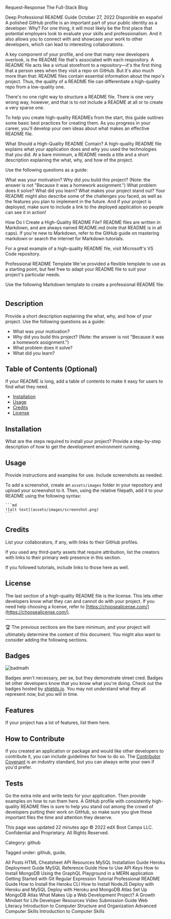 Request-Response
The Full-Stack Blog

Deep
Professional README Guide
October 27, 2022
Disponible en español
A polished GitHub profile is an important part of your public identity as a developer. Why? For one thing, it will most likely be the first place that potential employers look to evaluate your skills and professionalism. And it also allows you to connect with and showcase your work to other developers, which can lead to interesting collaborations.

A key component of your profile, and one that many new developers overlook, is the README file that's associated with each respository. A README file acts like a virtual storefront to a repository—it's the first thing that a person sees when they visit a repo on GitHub. But it's also much more than that: README files contain essential information about the repo's project. Thus, the quality of a README file can differentiate a high-quality repo from a low-quality one.

There's no one right way to structure a README file. There is one very wrong way, however, and that is to not include a README at all or to create a very sparse one.

To help you create high-quality READMEs from the start, this guide outlines some basic best practices for creating them. As you progress in your career, you'll develop your own ideas about what makes an effective README file.

What Should a High-Quality README Contain?
A high-quality README file explains what your application does and why you used the technologies that you did. At a bare minimum, a README needs a title and a short description explaining the what, why, and how of the project.

Use the following questions as a guide:

What was your motivation?
Why did you build this project? (Note: the answer is not "Because it was a homework assignment.")
What problem does it solve?
What did you learn?
What makes your project stand out?
Your README might also describe some of the challenges you faced, as well as the features you plan to implement in the future. And if your project is deployed, make sure to include a link to the deployed application so people can see it in action!

How Do I Create a High-Quality README File?
README files are written in Markdown, and are always named README.md (note that README is in all caps). If you're new to Markdown, refer to the GitHub guide on mastering markdown or search the internet for Markdown tutorials.

For a great example of a high-quality README file, visit Microsoft's VS Code repository.

Professional README Template
We've provided a flexible template to use as a starting point, but feel free to adapt your README file to suit your project's particular needs.

Use the following Markdown template to create a professional README file:

# <Your-Project-Title>

## Description

Provide a short description explaining the what, why, and how of your project. Use the following questions as a guide:

- What was your motivation?
- Why did you build this project? (Note: the answer is not "Because it was a homework assignment.")
- What problem does it solve?
- What did you learn?

## Table of Contents (Optional)

If your README is long, add a table of contents to make it easy for users to find what they need.

- [Installation](#installation)
- [Usage](#usage)
- [Credits](#credits)
- [License](#license)

## Installation

What are the steps required to install your project? Provide a step-by-step description of how to get the development environment running.

## Usage

Provide instructions and examples for use. Include screenshots as needed.

To add a screenshot, create an `assets/images` folder in your repository and upload your screenshot to it. Then, using the relative filepath, add it to your README using the following syntax:

    ```md
    ![alt text](assets/images/screenshot.png)
    ```

## Credits

List your collaborators, if any, with links to their GitHub profiles.

If you used any third-party assets that require attribution, list the creators with links to their primary web presence in this section.

If you followed tutorials, include links to those here as well.

## License

The last section of a high-quality README file is the license. This lets other developers know what they can and cannot do with your project. If you need help choosing a license, refer to [https://choosealicense.com/](https://choosealicense.com/).

---

🏆 The previous sections are the bare minimum, and your project will ultimately determine the content of this document. You might also want to consider adding the following sections.

## Badges

![badmath](https://img.shields.io/github/languages/top/lernantino/badmath)

Badges aren't necessary, per se, but they demonstrate street cred. Badges let other developers know that you know what you're doing. Check out the badges hosted by [shields.io](https://shields.io/). You may not understand what they all represent now, but you will in time.

## Features

If your project has a lot of features, list them here.

## How to Contribute

If you created an application or package and would like other developers to contribute it, you can include guidelines for how to do so. The [Contributor Covenant](https://www.contributor-covenant.org/) is an industry standard, but you can always write your own if you'd prefer.

## Tests

Go the extra mile and write tests for your application. Then provide examples on how to run them here.
A GitHub profile with consistently high-quality README files is sure to help you stand out among the crowd of developers putting their work on GitHub, so make sure you give these important files the time and attention they deserve.

This page was updated 22 minutes ago
© 2022 edX Boot Camps LLC. Confidential and Proprietary. All Rights Reserved.

Category: github

Tagged under: github, guide,

All Posts
HTML Cheatsheet
API Resources
MySQL Installation Guide
Heroku Deployment Guide
MySQL Reference Guide
How to Use API Keys
How to Install MongoDB
Using the GraphQL Playground in a MERN application
Getting Started with Git
Regular Expression Tutorial
Professional README Guide
How to Install the Heroku CLI
How to Install NodeJS
Deploy with Heroku and MySQL
Deploy with Heroku and MongoDB Atlas
Set Up MongoDB Atlas
What Makes Up a Web Development Project?
A Growth Mindset for Life
Developer Resources
Video Submission Guide
Web Literacy
Introduction to Computer Structure and Organization
Advanced Computer Skills
Introduction to Computer Skills
